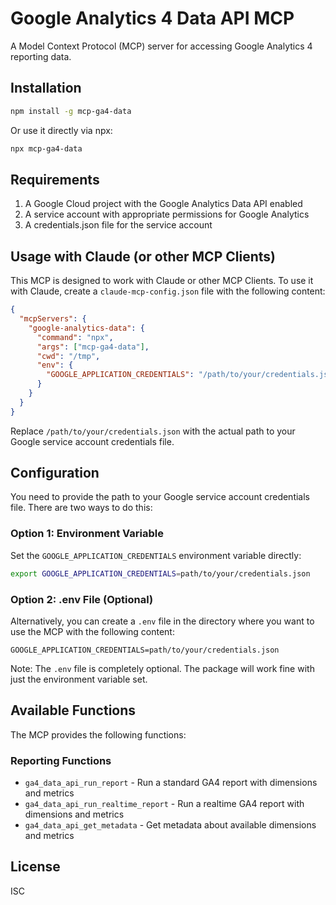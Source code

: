 # Google Analytics 4 Data API MCP

A Model Context Protocol (MCP) server for accessing Google Analytics 4 reporting data.

## Installation

```bash
npm install -g mcp-ga4-data
```

Or use it directly via npx:

```bash
npx mcp-ga4-data
```

## Requirements

1. A Google Cloud project with the Google Analytics Data API enabled
2. A service account with appropriate permissions for Google Analytics
3. A credentials.json file for the service account

## Usage with Claude (or other MCP Clients)

This MCP is designed to work with Claude or other MCP Clients. To use it with Claude, create a `claude-mcp-config.json` file with the following content:

```json
{
  "mcpServers": {
    "google-analytics-data": {
      "command": "npx",
      "args": ["mcp-ga4-data"],
      "cwd": "/tmp",
      "env": {
        "GOOGLE_APPLICATION_CREDENTIALS": "/path/to/your/credentials.json"
      }
    }
  }
}
```

Replace `/path/to/your/credentials.json` with the actual path to your Google service account credentials file.

## Configuration

You need to provide the path to your Google service account credentials file. There are two ways to do this:

### Option 1: Environment Variable

Set the `GOOGLE_APPLICATION_CREDENTIALS` environment variable directly:

```bash
export GOOGLE_APPLICATION_CREDENTIALS=path/to/your/credentials.json
```

### Option 2: .env File (Optional)

Alternatively, you can create a `.env` file in the directory where you want to use the MCP with the following content:

```
GOOGLE_APPLICATION_CREDENTIALS=path/to/your/credentials.json
```

Note: The `.env` file is completely optional. The package will work fine with just the environment variable set.

## Available Functions

The MCP provides the following functions:

### Reporting Functions
- `ga4_data_api_run_report` - Run a standard GA4 report with dimensions and metrics
- `ga4_data_api_run_realtime_report` - Run a realtime GA4 report with dimensions and metrics
- `ga4_data_api_get_metadata` - Get metadata about available dimensions and metrics

## License

ISC
